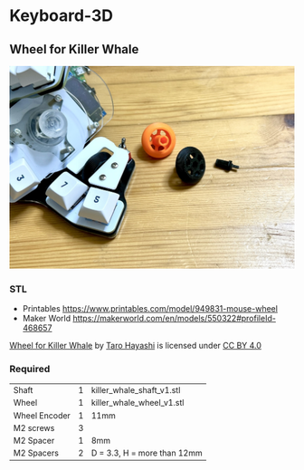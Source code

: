 # Keyboard-3D


## Wheel for Killer Whale

![](img/wfkw_o.jpg)


### STL
- Printables https://www.printables.com/model/949831-mouse-wheel
- Maker World https://makerworld.com/en/models/550322#profileId-468657

<p xmlns:cc="http://creativecommons.org/ns#" xmlns:dct="http://purl.org/dc/terms/"><a property="dct:title" rel="cc:attributionURL" href="https://github.com/Taro-Hayashi/Misc-3D/">Wheel for Killer Whale</a> by <a rel="cc:attributionURL dct:creator" property="cc:attributionName" href="https://x.com/w_vwbw">Taro Hayashi</a> is licensed under <a href="https://creativecommons.org/licenses/by/4.0/?ref=chooser-v1" target="_blank" rel="license noopener noreferrer" style="display:inline-block;">CC BY 4.0<img style="height:22px!important;margin-left:3px;vertical-align:text-bottom;" src="https://mirrors.creativecommons.org/presskit/icons/cc.svg?ref=chooser-v1" alt=""><img style="height:22px!important;margin-left:3px;vertical-align:text-bottom;" src="https://mirrors.creativecommons.org/presskit/icons/by.svg?ref=chooser-v1" alt=""></a></p>


### Required
||||
|-|-|-|
|Shaft|1|killer_whale_shaft_v1.stl|
|Wheel|1|killer_whale_wheel_v1.stl|
|Wheel Encoder|1|11mm|
|M2 screws|3|
|M2 Spacer|1|8mm|
|M2 Spacers|2|D = 3.3, H = more than 12mm|
